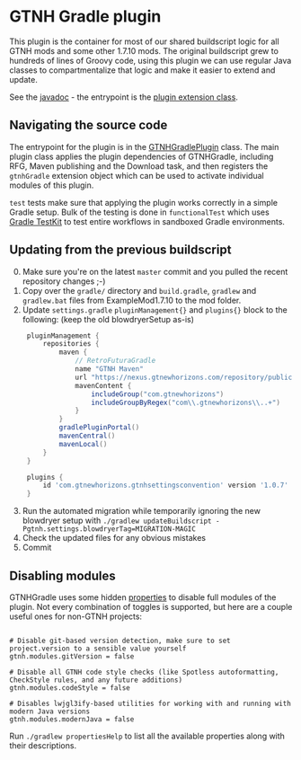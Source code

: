# GTNH Gradle plugin

This plugin is the container for most of our shared buildscript logic for all GTNH mods and some other 1.7.10 mods.
The original buildscript grew to hundreds of lines of Groovy code, using this plugin we can use regular Java classes to compartmentalize that logic and make it easier to extend and update.

See the [javadoc](https://www.gtnewhorizons.com/GTNHGradle/?version=master) - the entrypoint is the [plugin extension class](https://www.gtnewhorizons.com/GTNHGradle/master/javadoc/com/gtnewhorizons/gtnhgradle/GTNHGradlePlugin.GTNHExtension.html).

## Navigating the source code

The entrypoint for the plugin is in the [GTNHGradlePlugin](src/main/java/com/gtnewhorizons/gtnhgradle/GTNHGradlePlugin.java) class.
The main plugin class applies the plugin dependencies of GTNHGradle, including RFG, Maven publishing and the Download task,
and then registers the `gtnhGradle` extension object which can be used to activate individual modules of this plugin.

`test` tests make sure that applying the plugin works correctly in a simple Gradle setup.
Bulk of the testing is done in `functionalTest` which uses [Gradle TestKit](https://docs.gradle.org/8.1.1/userguide/test_kit.html) to test entire workflows in sandboxed Gradle environments.

## Updating from the previous buildscript

0. Make sure you're on the latest `master` commit and you pulled the recent repository changes ;-)
1. Copy over the `gradle/` directory and `build.gradle`, `gradlew` and `gradlew.bat` files from ExampleMod1.7.10 to the mod folder.
2. Update `settings.gradle` `pluginManagement{}` and `plugins{}` block to the following: (keep the old blowdryerSetup as-is)
   ```groovy
    pluginManagement {
        repositories {
            maven {
                // RetroFuturaGradle
                name "GTNH Maven"
                url "https://nexus.gtnewhorizons.com/repository/public/"
                mavenContent {
                    includeGroup("com.gtnewhorizons")
                    includeGroupByRegex("com\\.gtnewhorizons\\..+")
                }
            }
            gradlePluginPortal()
            mavenCentral()
            mavenLocal()
        }
    }

    plugins {
        id 'com.gtnewhorizons.gtnhsettingsconvention' version '1.0.7'
    }
   ```
3. Run the automated migration while temporarily ignoring the new blowdryer setup with `./gradlew updateBuildscript -Pgtnh.settings.blowdryerTag=MIGRATION-MAGIC`
4. Check the updated files for any obvious mistakes
5. Commit

## Disabling modules

GTNHGradle uses some hidden [properties](src/main/java/com/gtnewhorizons/gtnhgradle/PropertiesConfiguration.java) to disable full modules of the plugin.
Not every combination of toggles is supported, but here are a couple useful ones for non-GTNH projects:
```properties

# Disable git-based version detection, make sure to set project.version to a sensible value yourself
gtnh.modules.gitVersion = false

# Disable all GTNH code style checks (like Spotless autoformatting, CheckStyle rules, and any future additions)
gtnh.modules.codeStyle = false

# Disables lwjgl3ify-based utilities for working with and running with modern Java versions
gtnh.modules.modernJava = false

```

Run `./gradlew propertiesHelp` to list all the available properties along with their descriptions.
